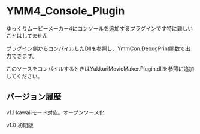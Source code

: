 # YMM4_Console_Plugin

ゆっくりムービーメーカー4にコンソールを追加するプラグインです特に難しいことはしてません

プラグイン側からコンパイルしたDllを参照し、YmmCon.DebugPrint関数で出力できます。

このソースをコンパイルするときはYukkuriMovieMaker.Plugin.dllを参照に追加してください。

## バージョン履歴
v1.1
  kawaiiモード対応。オープンソース化
  
v1.0
  初期版

